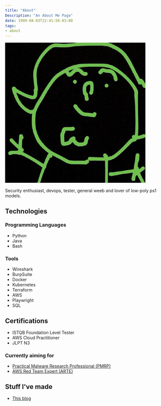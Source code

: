 ```yaml
---
title: "About"
Description: "An About Me Page"
date: 1999-08-03T22:41:58-03:00
tags: 
- about
---
```


![Simplistic depiction of the author in black and green](/pfp.jpg)

Security enthusiast, devops, tester, general weeb and lover of low-poly ps1 models.

## Technologies

### Programming Languages

- Python
- Java
- Bash

### Tools

- Wireshark
- BurpSuite
- Docker
- Kubernetes
- Terraform
- AWS
- Playwright
- SQL

## Certifications

- ISTQB Foundation Level Tester
- AWS Cloud Practitioner
- JLPT N3

### Currently aiming for

- [Practical Malware Research Professional (PMRP)](https://certifications.tcm-sec.com/pmrp/)
- [AWS Red Team Expert (ARTE)](https://training.hacktricks.xyz/courses/arte)

## Stuff I've made

- [This blog](https://github.com/UsernameTaken420/veritasVeniat)
